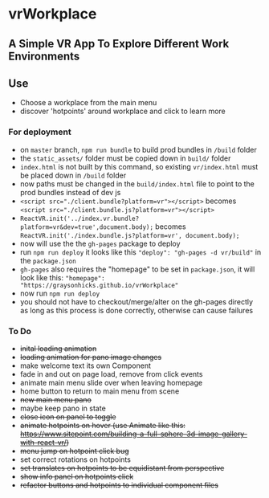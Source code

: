 # vrWorkplace

## A Simple VR App To Explore Different Work Environments

## Use
- Choose a workplace from the main menu
- discover 'hotpoints' around workplace and click to learn more

### For deployment

- on `master` branch, `npm run bundle` to build prod bundles in `/build` folder
- the `static_assets/` folder must be copied down in `build/` folder
- `index.html` is not built by this command, so existing `vr/index.html` must be placed down in `/build` folder
- now paths must be changed in the `build/index.html` file to point to the prod bundles instead of dev js
- `<script src="./client.bundle?platform=vr"></script>` becomes `<script src="./client.bundle.js?platform=vr"></script>`
- `ReactVR.init('../index.vr.bundle?platform=vr&dev=true',document.body);` becomes `ReactVR.init('./index.bundle.js?platform=vr', document.body);`
- now will use the the `gh-pages` package to deploy
- run `npm run deploy` it looks like this `"deploy": "gh-pages -d vr/build"` in the `package.json`
- `gh-pages` also requires the "homepage" to be set in `package.json`, it will look like this: `"homepage": "https://graysonhicks.github.io/vrWorkplace"`
- now run `npm run deploy`
- you should not have to checkout/merge/alter on the gh-pages directly as long as this process is done correctly, otherwise can cause failures

### To Do
- ~~inital loading animation~~
- ~~loading animation for pano image changes~~
- make welcome text its own Component
- fade <Welcome /> in and out on page load, remove from click events
- animate main menu slide over when leaving homepage
- home button to return to main menu from scene
- ~~new main menu pano~~
- maybe keep pano in state
- ~~close icon on panel to toggle~~
- ~~animate hotpoints on hover (use Animate like this: https://www.sitepoint.com/building-a-full-sphere-3d-image-gallery-with-react-vr/)~~
- ~~menu jump on hotpoint click bug~~
- set correct rotations on hotpoints
- ~~set translates on hotpoints to be equidistant from perspective~~
- ~~show info panel on hotpoints click~~
- ~~refactor buttons and hotpoints to individual component files~~
